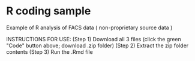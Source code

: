 # R coding sample
Example of R analysis of FACS data ( non-proprietary source data )

INSTRUCTIONS FOR USE:
(Step 1) Download all 3 files (click the green "Code" button above; download .zip folder)
(Step 2) Extract the zip folder contents
(Step 3) Run the .Rmd file
